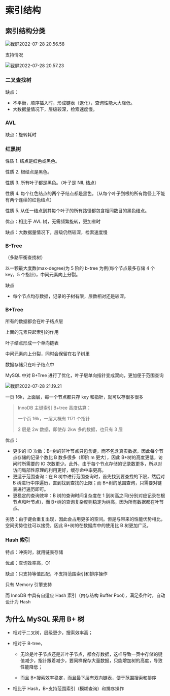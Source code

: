 # 索引结构

## 索引结构分类

![截屏2022-07-28 20.56.58](https://xingqiu-tuchuang-1256524210.cos.ap-shanghai.myqcloud.com/3978/%E6%88%AA%E5%B1%8F2022-07-28%2020.56.58.png)

支持情况

![截屏2022-07-28 20.57.23](https://xingqiu-tuchuang-1256524210.cos.ap-shanghai.myqcloud.com/3978/%E6%88%AA%E5%B1%8F2022-07-28%2020.57.23.png)

### 二叉查找树

缺点：

- 不平衡，顺序插入时，形成链表（退化），查询性能大大降低。
- 大数据量情况下，层级较深，检索速度慢。

### AVL

缺点：旋转耗时

### 红黑树

性质 1. 结点是红色或黑色。

性质 2. 根结点是黑色。

性质 3. 所有叶子都是黑色。（叶子是 NIL 结点）

性质 4. 每个红色结点的两个子结点都是黑色。（从每个叶子到根的所有路径上不能有两个连续的红色结点）

性质 5. 从任一结点到其每个叶子的所有路径都包含相同数目的黑色结点。

优点：相比于 AVL 树，无需频繁旋转，更加省时

缺点：大数据量情况下，层级仍然较深，检索速度慢

### B-Tree

（多路平衡查找树）

以一颗最大度数(max-degree)为 5 阶的 b-tree 为例(每个节点最多存储 4 个 key，5 个指针)，中间元素向上分裂。

缺点

- 每个节点均存数据，记录的子树有限，层数相对还是较深。

### B+Tree

所有的数据都会在叶子结点层

上面的元素只起索引的作用

叶子结点形成一个单向链表

中间元素向上分裂，同时会保留在右子树里

数据存储只在叶子结点中

MySQL 中对 B+Tree 进行了优化，叶子层单向指针变成双向，更加便于范围查询

![截屏2022-07-28 21.19.21](https://xingqiu-tuchuang-1256524210.cos.ap-shanghai.myqcloud.com/3978/%E6%88%AA%E5%B1%8F2022-07-28%2021.19.21.png)

一页 16k，上面层，每一个节点都只存 key 和指针，就可以存很多很多

> InnoDB 主键索引 B+tree 高度估算：
>
> 一个页 16k，一层大概有 1171 个指针
>
> 2 层是 2w 数据，即使存 2kw 多的数据，也只有 3 层

优点：

- 更少的 IO 次数：B+树的非叶节点只包含键，而不包含真实数据，因此每个节点存储的记录个数比 B 数多很多（即阶 m 更大），因此 B+树的高度更低，访问时所需要的 IO 次数更少。此外，由于每个节点存储的记录数更多，所以对访问局部性原理的利用更好，缓存命中率更高。
- 更适于范围查询：在 B 树中进行范围查询时，首先找到要查找的下限，然后对 B 树进行中序遍历，直到找到查找的上限；而 B+树的范围查询，只需要对链表进行遍历即可。
- 更稳定的查询效率：B 树的查询时间复杂度在 1 到树高之间(分别对应记录在根节点和叶节点)，而 B+树的查询复杂度则稳定为树高，因为所有数据都在叶节点。

劣势：由于键会重复出现，因此会占用更多的空间。但是与带来的性能优势相比，空间劣势往往可以接受，因此 B+树的在数据库中的使用比 B 树更加广泛。

### Hash 索引

特点：冲突时，就用链表存储

优点：查询效率高，O1

缺点：只支持等值匹配，不支持范围索引和排序操作

只有 Memory 引擎支持

而 InnoDB 中具有自适应 Hash 索引（内存结构 Buffer Pool），满足条件时，自动设计为 Hash

## 为什么 MySQL 采用 B+ 树

- 相对于二叉树，层级更少，搜索效率高；

- 相对于 B-tree，

  - 无论是叶子节点还是非叶子节点，都会存数据，这样导致一页中存储的键值减少，指针跟着减少，要同样保存大量数据，只能增加树的高度，导致性能降低；

  - 而且 B+搜索效率稳定，而且最下层有双向链表，便于范围搜索和排序

- 相比于 Hash，B+支持范围索引（模糊查询）和排序操作
